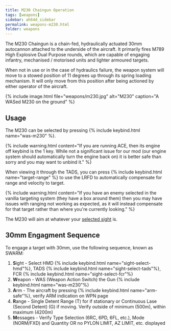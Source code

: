 ```yaml
---
title: M230 Chaingun Operation
tags: [weapons]
sidebar: ah64d_sidebar
permalink: weapons-m230.html
folder: weapons
---
```


The M230 Chaingun is a chain-fed, hydraulically actuated 30mm autocannon attached to the underside of the aircraft. It primarily fires M789 High Explosive Dual Purpose rounds, which are capable of engaging infantry, mechanised / motorised units and lighter armoured targets.

When not in use or in the case of hydraulics failure, the weapon system will move to a stowed position of 11 degrees up through its spring loading mechanism. It will only move from this position after being actioned by either operator of the aircraft.

{% include image.html file="weapons/m230.jpg" alt="M230" caption="A WASed M230 on the ground" %}

## Usage

The M230 can be selected by pressing {% include keybind.html name="was-m230" %}.

{% include warning.html content="If you are running ACE, then its engine off keybind is the 1 key. While not a significant issue for our mod (our engine system should automatically turn the engine back on) it is better safe than sorry and you may want to unbind it." %}

When viewing it through the TADS, you can press {% include keybind.html name="target-range" %} to use the LRFD to automatically compensate for range and velocity to target.

{% include warning.html content="If you have an enemy selected in the vanilla targeting system (they have a box around them) then you may have issues with ranging not working as expected, as it will instead compensate for that target rather than where you're currently looking." %}

The M230 will aim at whatever your [selected sight](weapons-sights.html) is.

## 30mm Engagment Sequence

To engage a target with 30mm, use the following sequence, known as SWARM:

1. **S**ight - Select HMD {% include keybind.html name="sight-select-hmd"%}, TADS {% include keybind.html name="sight-select-tads"%}, FCR {% include keybind.html name="sight-select-fcr"%}
2. **W**eapon - WAS (Weapon Action Switch) the Gun {% include keybind.html name="was-m230"%}
3. **A**rm - The aircraft by pressing {% include keybind.html name="arm-safe"%}, verify ARM indication on WPN page
4. **R**ange - Single Detent Range (T) for if stationary or Continuous Lase (Second Detent) (G) if moving. Verify outside of minimum (500m), within maximum (4200m)
5. **M**essages - Verify Type Selection (6RC, 6PD, 6FL, etc.), Mode (NORM/FXD) and Quantity OR no PYLON LIMIT, AZ LIMIT, etc. displayed